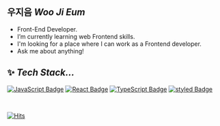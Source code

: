 ## 우지음 *Woo Ji Eum*

- Front-End Developer.
- I’m currently learning web Frontend skills.
- I'm looking for a place where I can work as a Frontend developer.
- Ask me about anything!


## ✨ *Tech Stack...*

[![JavaScript Badge](https://img.shields.io/badge/JavaScript-F7DF1E?style=flat-square&logo=JavaScript&logoColor=white)](https://javascript.info/)
[![React Badge](https://img.shields.io/badge/React-61DAFB?style=flat-square&logo=React&logoColor=white)](https://reactjs.org/)
[![TypeScript Badge](https://img.shields.io/badge/Typescript-235A97?style=flat-square&logo=Typescript&logoColor=white)](https://www.typescriptlang.org/)
[![styled Badge](https://img.shields.io/badge/StyledComponents-DB7093?style=flat-square&logo=styled-components&logoColor=white)](https://www.apollographql.com/)

<br>

[![Hits](https://hits.seeyoufarm.com/api/count/incr/badge.svg?url=https%3A%2F%2Fgithub.com%2Foozeume&count_bg=%233979D5&title_bg=%23555555&icon=&icon_color=%23E7E7E7&title=hits&edge_flat=false)](https://hits.seeyoufarm.com)
